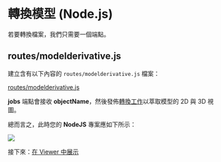 # 轉換模型 (Node.js)

若要轉換檔案，我們只需要一個端點。

## routes/modelderivative.js

建立含有以下內容的 `routes/modelderivative.js` 檔案：

[routes/modelderivative.js](_snippets/viewmodels/node/routes/modelderivative.js ':include :type=code javascript')

**jobs** 端點會接收 **objectName**，然後發佈[轉換工作](https://forge.autodesk.com/en/docs/model-derivative/v2/reference/http/job-POST/)以萃取模型的 2D 與 3D 視圖。 

總而言之，此時您的 **NodeJS** 專案應如下所示：

![](_media/nodejs/vs_code_allfiles.png)

接下來：[在 Viewer 中展示](/zh-TW/viewer/2legged/)